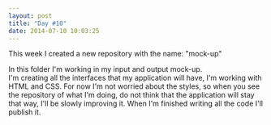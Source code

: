 ```yaml
---
layout: post
title: "Day #10"
date: 2014-07-10 10:03:25
---
```


This week I created a new repository with the name: "mock-up"

In this folder I'm working in my input and output mock-up.  
I'm creating all the interfaces that my application will have, I'm working with HTML and CSS.
For now I'm not worried about the styles, so when you see the repository of what I'm doing, do not think that the application will stay that way, I'll be slowly improving it.
When I'm finished writing all the code I'll publish it.
